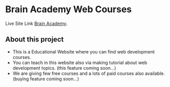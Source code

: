 # Brain Academy Web Courses

Live Site Link [Brain Academy](https://brain-academy-msadikjowel.netlify.app/).

## About this project

- This is a Educational Website where you can find web development courses.
- You can teach in this website also via making tutorial about web development topics. (this feature coming soon...)
- We are giving few free courses and a lots of paid courses also available. (buying feature coming soon...) 